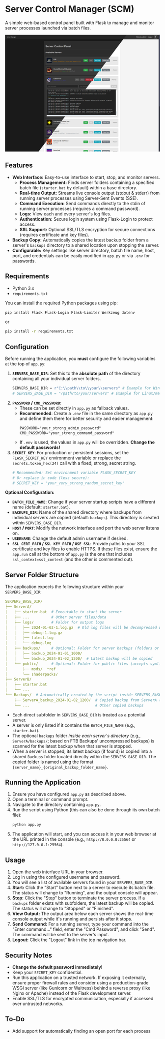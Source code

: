 # Server Control Manager (SCM)

A simple web-based control panel built with Flask to manage and monitor server processes launched via batch files.

![scm-app](image.png)

## Features

*   **Web Interface:** Easy-to-use interface to start, stop, and monitor servers.
    *   **Process Management:** Finds server folders containing a specified batch file (`starter.bat` by default) within a base directory.
    *   **Real-time Output:** Streams live console output (stdout & stderr) from running server processes using Server-Sent Events (SSE).
    *   **Command Execution:** Send commands directly to the stdin of running server processes (requires a command password).
    *   **Logs:** View each and every server's log files.
    *   **Authentication:** Secure login system using Flask-Login to protect access.
    *   **SSL Support:** Optional SSL/TLS encryption for secure connections (requires certificate and key files).
*   **Backup Copy:** Automatically copies the latest backup folder from a server's `backups` directory to a shared location upon stopping the server.
*   **Configurable:** Key settings like server directory, batch file name, host, port, and credentials can be easily modified in `app.py` or via `.env` for passwords.

## Requirements

*   Python 3.x
*   `requirements.txt`

You can install the required Python packages using pip:
```bash
pip install Flask Flask-Login Flask-Limiter Werkzeug dotenv
```
or
```bash
pip install -r requirements.txt
```

## Configuration

Before running the application, you **must** configure the following variables at the top of `app.py`:

1.  **`SERVERS_BASE_DIR`**: Set this to the **absolute path** of the directory containing all your individual server folders.
    ```python
    SERVERS_BASE_DIR = r"C:\\path\\to\\your\\servers" # Example for Windows
    # SERVERS_BASE_DIR = "/path/to/your/servers" # Example for Linux/macOS
    ```
2.  **`PASSWORD` / `CMD_PASSWORD`**:
    *   These can be set directly in `app.py` as fallback values.
    *   **Recommended**: Create a `.env` file in the same directory as `app.py` and define them there for better security and easier management:
        ```env
        PASSWORD="your_strong_admin_password"
        CMD_PASSWORD="your_strong_command_password"
        ```
    *   If `.env` is used, the values in `app.py` will be overridden. **Change the default passwords!**
3.  **`SECRET_KEY`**: For production or persistent sessions, set the `FLASK_SECRET_KEY` environment variable or replace the `secrets.token_hex(24)` call with a fixed, strong, secret string.
    ```python
    # Recommended: Set environment variable FLASK_SECRET_KEY
    # Or replace in code (less secure):
    # SECRET_KEY = "your_very_strong_random_secret_key"
    ```

**Optional Configuration:**

*   **`BATCH_FILE_NAME`**: Change if your server startup scripts have a different name (default: `starter.bat`).
*   **`BACKUPS_DIR`**: Name of the shared directory where backups from individual servers are copied (default: `backups`). This directory is created within `SERVERS_BASE_DIR`.
*   **`HOST` / `PORT`**: Modify the network interface and port the web server listens on.
*   **`USERNAME`**: Change the default admin username if desired.
*   **`SSL_CERT_PATH` / `SSL_KEY_PATH` / `USE_SSL`**: Provide paths to your SSL certificate and key files to enable HTTPS. If these files exist, ensure the `app.run` call at the bottom of `app.py` is the one that includes `ssl_context=ssl_context` (and the other is commented out).

## Server Folder Structure

The application expects the following structure within your `SERVERS_BASE_DIR`:

```yaml
SERVERS_BASE_DIR/
├── ServerA/
│   ├── starter.bat  # Executable to start the server
│   ├── ...          # Other server files/data
│   ├── logs/        # Folder for output logs
│   │   ├── 2024-01-02-1.log.gz  # Old log files will be decompressed when viewed in the UI
│   │   ├── debug-1.log.gz
│   │   ├── latest.log
│   │   └── debug.log
│   ├── backups/     # Optional: Folder for server backups (folders or compressed files)
│   │   ├── backup_2024-01-01_1000/
│   │   └── backup_2024-01-02_1200/  # Latest backup will be copied
│   └── public/      # Optional: Folder for public files (accepts symlinks)
│       ├── mods/  *ref
│       └── shaderpacks/
├── ServerB/
│   ├── starter.bat
│   └── ...
└── Backups/  # Automatically created by the script inside SERVERS_BASE_DIR
    ├── ServerA_backup_2024-01-02_1200/  # Copied backup from ServerA (requires manual cleanup)
    └── ...                              # Other copied backups
```

*   Each direct subfolder in `SERVERS_BASE_DIR` is treated as a potential server.
*   A server is only listed if it contains the `BATCH_FILE_NAME` (e.g., `starter.bat`).
*   The optional `backups` folder *inside each server's directory* (e.g., `ServerA/backups/`; based on FTB Backups' uncompressed backups) is scanned for the latest backup when that server is stopped.
*   When a server is stopped, its latest backup (if found) is copied into a shared `Backups` folder located directly within the `SERVERS_BASE_DIR`. The copied folder is named using the format `{server_name}_{original_backup_folder_name}`.

## Running the Application

1.  Ensure you have configured `app.py` as described above.
2.  Open a terminal or command prompt.
3.  Navigate to the directory containing `app.py`.
4.  Run the script using Python (this can also be done through its own batch file):
    ```bash
    python app.py
    ```
5.  The application will start, and you can access it in your web browser at the URL printed in the console (e.g., `http://0.0.0.0:25564` or `http://127.0.0.1:25564`).

## Usage

1.  Open the web interface URL in your browser.
2.  Log in using the configured username and password.
3.  You will see a list of available servers found in your `SERVERS_BASE_DIR`.
4.  **Start:** Click the "Start" button next to a server to execute its batch file. The status will change to "Running", and the output console will appear.
5.  **Stop:** Click the "Stop" button to terminate the server process. If a `backups` folder exists with subfolders, the latest backup will be copied. The status will change to "Stopped" or "Finished".
6.  **View Output:** The output area below each server shows the real-time console output while it's running and persists after it stops.
7.  **Send Command:** For a running server, type your command into the "Enter command..." field, enter the "Cmd Password", and click "Send". The command will be sent to the server's input.
8.  **Logout:** Click the "Logout" link in the top navigation bar.

## Security Notes

*   **Change the default password immediately!**
*   Keep your `SECRET_KEY` confidential.
*   Run this application on a trusted network. If exposing it externally, ensure proper firewall rules and consider using a production-grade WSGI server (like Gunicorn or Waitress) behind a reverse proxy (like Nginx or Apache) instead of the Flask development server.
*   Enable SSL/TLS for encrypted communication, especially if accessed over untrusted networks.

## To-Do

*   Add support for automatically finding an open port for each process
